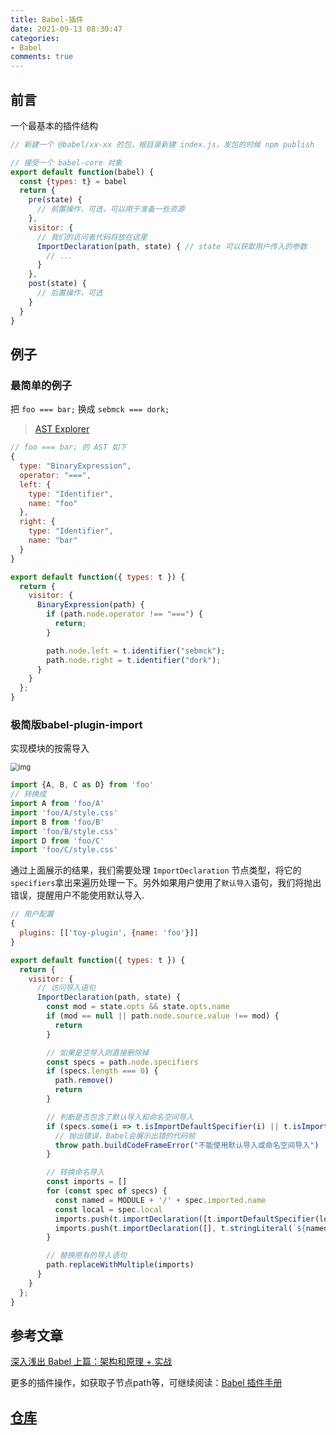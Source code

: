 ```yaml
---
title: Babel-插件
date: 2021-09-13 08:30:47
categories:
- Babel
comments: true
---
```


## 前言

一个最基本的插件结构

```js
// 新建一个 @babel/xx-xx 的包，根目录新建 index.js，发包的时候 npm publish

// 接受一个 babel-core 对象
export default function(babel) {
  const {types: t} = babel
  return {
    pre(state) {
      // 前置操作，可选，可以用于准备一些资源
    },
    visitor: {
      // 我们的访问者代码将放在这里
      ImportDeclaration(path, state) { // state 可以获取用户传入的参数
        // ...
      }
    },
    post(state) {
      // 后置操作，可选
    }
  }
}
```



## 例子

### 最简单的例子

把 `foo === bar;` 换成 `sebmck === dork;`

> [AST Explorer](https://astexplorer.net/)

```js
// foo === bar; 的 AST 如下
{
  type: "BinaryExpression",
  operator: "===",
  left: {
    type: "Identifier",
    name: "foo"
  },
  right: {
    type: "Identifier",
    name: "bar"
  }
}

export default function({ types: t }) {
  return {
    visitor: {
      BinaryExpression(path) {
        if (path.node.operator !== "===") {
          return;
        }

        path.node.left = t.identifier("sebmck");
        path.node.right = t.identifier("dork");
      }
    }
  };
}
```



### 极简版babel-plugin-import

实现模块的按需导入

<img src="https://p1-jj.byteimg.com/tos-cn-i-t2oaga2asx/gold-user-assets/2019/10/2/16d8d0ce9259b895~tplv-t2oaga2asx-watermark.awebp" alt="img" style="zoom:80%;" />

```js
import {A, B, C as D} from 'foo'
// 转换成
import A from 'foo/A'
import 'foo/A/style.css'
import B from 'foo/B'
import 'foo/B/style.css'
import D from 'foo/C'
import 'foo/C/style.css'
```

通过上面展示的结果，我们需要处理 `ImportDeclaration` 节点类型，将它的`specifiers`拿出来遍历处理一下。另外如果用户使用了`默认导入`语句，我们将抛出错误，提醒用户不能使用默认导入.

```js
// 用户配置
{
  plugins: [['toy-plugin', {name: 'foo'}]]
}

export default function({ types: t }) {
  return {
    visitor: {
      // 访问导入语句
      ImportDeclaration(path, state) {
        const mod = state.opts && state.opts.name
        if (mod == null || path.node.source.value !== mod) {
          return
        }

        // 如果是空导入则直接删除掉
        const specs = path.node.specifiers
        if (specs.length === 0) {
          path.remove()
          return
        }

        // 判断是否包含了默认导入和命名空间导入
        if (specs.some(i => t.isImportDefaultSpecifier(i) || t.isImportNamespaceSpecifier(i))) {
          // 抛出错误，Babel会展示出错的代码帧
          throw path.buildCodeFrameError("不能使用默认导入或命名空间导入")
        }

        // 转换命名导入
        const imports = []
        for (const spec of specs) {
          const named = MODULE + '/' + spec.imported.name
          const local = spec.local
          imports.push(t.importDeclaration([t.importDefaultSpecifier(local)], t.stringLiteral(named)))
          imports.push(t.importDeclaration([], t.stringLiteral(`${named}/style.css`)))
        }

        // 替换原有的导入语句
        path.replaceWithMultiple(imports)
      }
    }
  };
}
```





## 参考文章

[深入浅出 Babel 上篇：架构和原理 + 实战](https://juejin.cn/post/6844903956905197576#heading-7)

更多的插件操作，如获取子节点path等，可继续阅读：[Babel 插件手册](https://github.com/jamiebuilds/babel-handbook/blob/master/translations/zh-Hans/plugin-handbook.md#toc-introduction)



## [仓库](https://github.com/ZhangWei2222/babel-basic.git)

